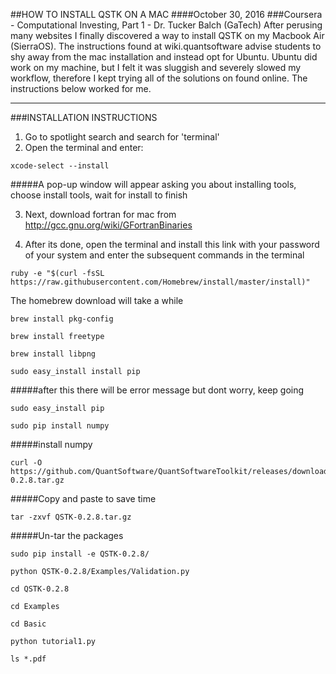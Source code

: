##HOW TO INSTALL QSTK ON A MAC
####October 30, 2016
###Coursera - Computational Investing, Part 1 - Dr. Tucker Balch (GaTech)
After perusing many websites I finally discovered a way to install
QSTK on my Macbook Air (SierraOS).  The instructions found at wiki.quantsoftware
advise students to shy away from the mac installation and instead
opt for Ubuntu. Ubuntu did work on my machine, but I felt it was sluggish and
severely slowed my workflow, therefore I kept trying all of the solutions on found
online. The instructions below worked for me.

-----------------------------------------------------------------
###INSTALLATION INSTRUCTIONS
1. Go to spotlight search and search for 'terminal'
2. Open the terminal and enter:
```
xcode-select --install
``` 
#####A pop-up window will appear asking you about installing tools, choose install tools, wait for install to finish

3. Next, download fortran for mac from http://gcc.gnu.org/wiki/GFortranBinaries

4. After its done, open the terminal and install this link with your password of your system and enter the subsequent commands in the terminal

```
ruby -e "$(curl -fsSL https://raw.githubusercontent.com/Homebrew/install/master/install)"
```
The homebrew download will take a while
```
brew install pkg-config
```
```
brew install freetype
```
```
brew install libpng
```
```
sudo easy_install install pip
```
#####after this there will be error message but dont worry, keep going
```
sudo easy_install pip
```
```
sudo pip install numpy
```
#####install numpy
```
curl -O https://github.com/QuantSoftware/QuantSoftwareToolkit/releases/download/0.2.8/QSTK-0.2.8.tar.gz
```
#####Copy and paste to save time
```
tar -zxvf QSTK-0.2.8.tar.gz
```
#####Un-tar the packages
```
sudo pip install -e QSTK-0.2.8/
```
```
python QSTK-0.2.8/Examples/Validation.py
```
```
cd QSTK-0.2.8
```
```
cd Examples
```
```
cd Basic
```
```
python tutorial1.py
```
```
ls *.pdf
```